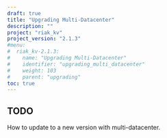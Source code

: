 ```yaml
---
draft: true
title: "Upgrading Multi-Datacenter"
description: ""
project: "riak_kv"
project_version: "2.1.3"
#menu:
#  riak_kv-2.1.3:
#    name: "Upgrading Multi-Datacenter"
#    identifier: "upgrading_multi_datacenter"
#    weight: 103
#    parent: "upgrading"
toc: true
---
```


## TODO

How to update to a new version with multi-datacenter.
